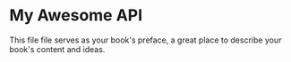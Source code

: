 # My Awesome API

This file file serves as your book's preface, a great place to describe your book's content and ideas.
 
